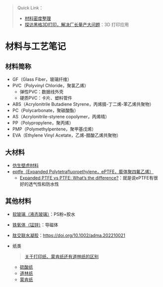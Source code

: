 > Quick Link：
>
> - [材料密度整理](./材料密度整理.md)
> - [探访黑格3D打印，解决厂长量产大问题](https://www.bilibili.com/video/BV13M411Q751/?spm_id_from=333.1245.0.0&vd_source=b736aa3d7f0fdf47b59ea3021dc810ab)：3D 打印应用

# 材料与工艺笔记

## 材料简称

- GF（Glass Fiber，玻璃纤维）
- PVC（Polyvinyl Chloride，聚氯乙烯）
  - 弹性PVC：数据线外壳
  - 硬质PVC：卡片、塑料管件
- ABS（Acrylonitrile Butadiene Styrene，丙烯腈-丁二烯-苯乙烯共聚物）
- PC（Polycarbonate，聚碳酸酯）
- AS（Acrylonitrile-styrene copolymer，丙烯晴）
- PP（Polypropylene，聚丙烯）
- PMP（Polymethylpentene，聚甲基戊烯）
- EVA（Ethylene Vinyl Acetate，乙烯-醋酸乙烯共聚物）



## 大材料

- [仿生壁虎材料](https://www.buygeckskin.com/)
- [eptfe（Expanded Polytetrafluoroethylene，ePTFE，膨体聚四氟乙烯）]()
  - [Expanded PTFE vs PTFE: What’s the difference?](https://adtech.co.uk/about/news/expanded-ptfe-vs-ptfe)：就是说ePTFE有很好的透气性和防水性



## 其他材料

- [软玻璃（液态玻璃）](https://www.bilibili.com/video/BV1V14y1D78N/?spm_id_from=333.337.search-card.all.click&vd_source=b736aa3d7f0fdf47b59ea3021dc810ab)：PS粉+胶水

- [铁氧体（锰锌）](https://detail.1688.com/offer/704471581264.html?spm=a26352.13672862.offerlist.292.3e7c78besLbiAc)：导磁体

- [肽交联水凝胶](https://www.bilibili.com/video/BV1mT411z7x7/?spm_id_from=333.1245.0.0&vd_source=b736aa3d7f0fdf47b59ea3021dc810ab)：https://doi.org/10.1002/adma.202210021

- 纸类

  > [关于打印纸、蒙肯纸还有道林纸的区别](https://zhuanlan.zhihu.com/p/412751176)

  - [硫酸纸](https://item.taobao.com/item.htm?ali_refid=a3_430582_1006:1103943246:H:wXuiVluyiqjMcOtVU4e0dg==:795cf48fd7a3de6987553cdf507fa853&ali_trackid=282_795cf48fd7a3de6987553cdf507fa853&id=18076064925&skuId=4008990831376&spm=a21n57.1.0.0)
  - [道林纸](https://detail.tmall.com/item.htm?abbucket=19&id=634669349443&ns=1&skuId=4714433443871&spm=a21n57.1.0.0.5d95523cIvOJH5)
  - [蒙肯纸](https://item.taobao.com/item.htm?abbucket=19&id=619781677673&ns=1&skuId=4819013900777&spm=a21n57.1.0.0.5d95523cIvOJH5)

